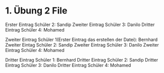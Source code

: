 # 1. Übung 2 File

Erster Eintrag Schüler 2: Sandip
Zweiter Eintrag Schüler 3: Danilo
Dritter Eintrag Schüler 4: Mohamed

Zweiter Eintrag Schüler 1(Erster Eintrag das erstellen der Datei): Bernhard
Zweiter Eintag Schüler 2: Sandip 
Zweiter Eintrag Schüler 3: Danilo
Zweiter Eintrag Schüler 4: Mohamed

Dritter Eintrag Schüler 1: Bernhard
Dritter Eintrag Schüler 2: Sandip
Dritter Eintrag Schüler 3: Danilo
Dritter Eintrag Schüler 4: Mohamed

